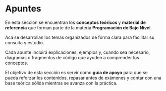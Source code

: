 # Apuntes

En esta sección se encuentran los **conceptos teóricos** y **material de referencia** que forman parte de la materia **Programación de Bajo Nivel**.

Acá se desarrollan los temas organizados de forma clara para facilitar su consulta y estudio.

Cada apunte incluirá explicaciones, ejemplos y, cuando sea necesario, diagramas o fragmentos de código que ayuden a comprender los conceptos.

El objetivo de esta sección es servir como **guía de apoyo** para que se pueda reforzar los contenidos, repasar antes de exámenes y contar con una base teórica sólida mientras se avanza con la práctica.
